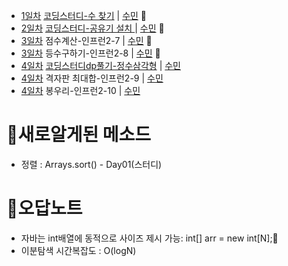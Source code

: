 * [1일차](Day1) [코딩스터디-수 찾기](https://www.acmicpc.net/problem/1920) | [수민](/2302/Day01/studyCoding.java) 🌟
* [2일차](Day2) [코딩스터디-공유기 설치 ](https://www.acmicpc.net/problem/2110) | [수민](/2302/Day02/studyCoding.java) 🌟
* [3일차](Day3) 점수계산-인프런2-7 | [수민](/2302/Day03_1.java) 🌟
* [3일차](Day3) 등수구하기-인프런2-8 | [수민](/2302/Day03_2.java) 🌟
* [4일차](Day4) [코딩스터디dp풀기-정수삼각형](https://www.acmicpc.net/problem/1932) | [수민](/2302/Day04/studyCoding.java) 
* [4일차](Day4) 격자판 최대합-인프런2-9 | [수민](/2302/Day04_1.java)
* [4일차](Day4) 봉우리-인프런2-10 | [수민](/2302/Day04_2.java)

# 🍭새로알게된 메소드
* 정렬 : Arrays.sort() - Day01(스터디)

# 🐳오답노트
* 자바는 int배열에 동적으로 사이즈 제시 가능: int[] arr = new int[N];🌟
* 이분탐색 시간복잡도 : O(logN)
